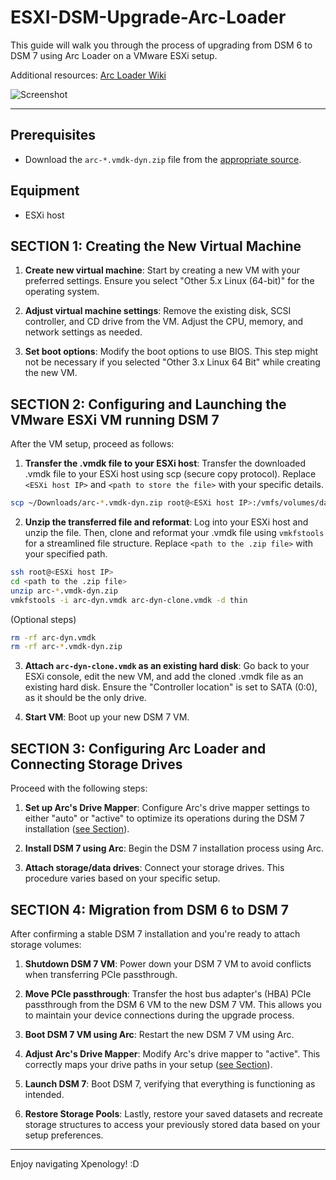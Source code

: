 # ESXI-DSM-Upgrade-Arc-Loader

This guide will walk you through the process of upgrading from DSM 6 to DSM 7 using Arc Loader on a VMware ESXi setup. 

Additional resources: [Arc Loader Wiki](https://github.com/AuxXxilium/AuxXxilium/wiki)

![Screenshot](https://i.postimg.cc/Hn9cbNY8/image.png)

---

## Prerequisites

- Download the `arc-*.vmdk-dyn.zip` file from the [appropriate source](https://github.com/AuxXxilium/arc/releases).

## Equipment

- ESXi host

## SECTION 1: Creating the New Virtual Machine

1. **Create new virtual machine**: Start by creating a new VM with your preferred settings. Ensure you select "Other 5.x Linux (64-bit)" for the operating system.
   
2. **Adjust virtual machine settings**: Remove the existing disk, SCSI controller, and CD drive from the VM. Adjust the CPU, memory, and network settings as needed.

3. **Set boot options**: Modify the boot options to use BIOS. This step might not be necessary if you selected "Other 3.x Linux 64 Bit" while creating the new VM.

## SECTION 2: Configuring and Launching the VMware ESXi VM running DSM 7

After the VM setup, proceed as follows:

1. **Transfer the .vmdk file to your ESXi host**: Transfer the downloaded .vmdk file to your ESXi host using scp (secure copy protocol). Replace `<ESXi host IP>` and `<path to store the file>` with your specific details.
 ```bash
scp ~/Downloads/arc-*.vmdk-dyn.zip root@<ESXi host IP>:/vmfs/volumes/datastore-name/
```
2. **Unzip the transferred file and reformat**: Log into your ESXi host and unzip the file. Then, clone and reformat your .vmdk file using `vmkfstools` for a streamlined file structure. Replace `<path to the .zip file>` with your specified path.
 ```bash
ssh root@<ESXi host IP>
cd <path to the .zip file>
unzip arc-*.vmdk-dyn.zip
vmkfstools -i arc-dyn.vmdk arc-dyn-clone.vmdk -d thin
```
(Optional steps)
 ```bash
rm -rf arc-dyn.vmdk
rm -rf arc-*.vmdk-dyn.zip
```

3. **Attach `arc-dyn-clone.vmdk` as an existing hard disk**: Go back to your ESXi console, edit the new VM, and add the cloned .vmdk file as an existing hard disk. Ensure the "Controller location" is set to SATA (0:0), as it should be the only drive.

4. **Start VM**: Boot up your new DSM 7 VM.

## SECTION 3: Configuring Arc Loader and Connecting Storage Drives

Proceed with the following steps:

1. **Set up Arc's Drive Mapper**: Configure Arc's drive mapper settings to either "auto" or "active" to optimize its operations during the DSM 7 installation ([see Section](./arc_loader_config_dsm.md#drive-mapping)).

2. **Install DSM 7 using Arc**: Begin the DSM 7 installation process using Arc.

3. **Attach storage/data drives**: Connect your storage drives. This procedure varies based on your specific setup.

## SECTION 4: Migration from DSM 6 to DSM 7

After confirming a stable DSM 7 installation and you're ready to attach storage volumes:

1. **Shutdown DSM 7 VM**: Power down your DSM 7 VM to avoid conflicts when transferring PCIe passthrough.

2. **Move PCIe passthrough**: Transfer the host bus adapter's (HBA) PCIe passthrough from the DSM 6 VM to the new DSM 7 VM. This allows you to maintain your device connections during the upgrade process.

3. **Boot DSM 7 VM using Arc**: Restart the new DSM 7 VM using Arc.

4. **Adjust Arc's Drive Mapper**: Modify Arc's drive mapper to "active". This correctly maps your drive paths in your setup ([see Section](./arc_loader_config_dsm.md#drive-mapping)).

5. **Launch DSM 7**: Boot DSM 7, verifying that everything is functioning as intended.

6. **Restore Storage Pools**: Lastly, restore your saved datasets and recreate storage structures to access your previously stored data based on your setup preferences.

---

Enjoy navigating Xpenology! :D
